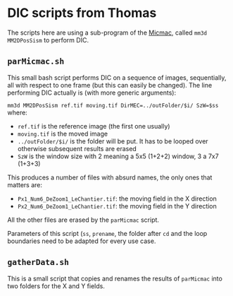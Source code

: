 # DIC scripts from Thomas

The scripts here are using a sub-program of the [Micmac](https://github.com/micmacIGN/micmac), called `mm3d MM2DPosSism` to perform DIC.

## `parMicmac.sh`
This small bash script performs DIC on a sequence of images, sequentially, all with respect to one frame (but this can easily be changed).
The line performing DIC actually is (with more generic arguments):

`mm3d MM2DPosSism ref.tif moving.tif DirMEC=../outFolder/$i/ SzW=$ss`
where:
  - `ref.tif` is the reference image (the first one usually)
  - `moving.tif` is the moved image
  - `../outFolder/$i/` is the folder will be put. It has to be looped over otherwise subsequent results are erased
  - `SzW` is the window size with 2 meaning a 5x5 (1+2+2) window, 3 a 7x7 (1+3+3)
  
This produces a number of files with absurd names, the only ones that matters are:
  - `Px1_Num6_DeZoom1_LeChantier.tif`: the moving field in the X direction
  - `Px2_Num6_DeZoom1_LeChantier.tif`: the moving field in the Y direction
  
All the other files are erased by the `parMicmac` script.

Parameters of this script (`ss`, `prename`, the folder after `cd` and the loop boundaries need to be adapted for every use case.

## `gatherData.sh`
This is a small script that copies and renames the results of `parMicmac` into two folders for the X and Y fields.
